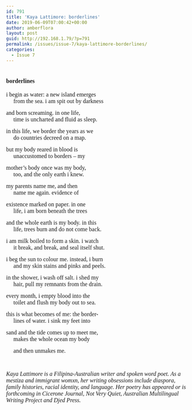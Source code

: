 ```yaml
---
id: 791
title: 'Kaya Lattimore: borderlines'
date: 2019-06-09T07:00:42+00:00
author: amberflora
layout: post
guid: http://192.168.1.79/?p=791
permalink: /issues/issue-7/kaya-lattimore-borderlines/
categories:
  - Issue 7
---
```

# <span style="font-family: georgia, palatino, serif; font-size: 12pt;">borderlines</span>

<span style="font-family: georgia, palatino, serif; font-size: 12pt;">i begin as water: a new island emerges</span>  
<span style="font-family: georgia, palatino, serif; font-size: 12pt;">     from the sea. i am spit out by darkness</span>

<span style="font-family: georgia, palatino, serif; font-size: 12pt;">and born screaming. in one life,</span>  
<span style="font-family: georgia, palatino, serif; font-size: 12pt;">     time is uncharted and fluid as sleep.</span>

<span style="font-family: georgia, palatino, serif; font-size: 12pt;">in this life, we border the years as we</span>  
<span style="font-family: georgia, palatino, serif; font-size: 12pt;">     do countries decreed on a map.</span>

<span style="font-family: georgia, palatino, serif; font-size: 12pt;">but my body reared in blood is</span>  
<span style="font-family: georgia, palatino, serif; font-size: 12pt;">     unaccustomed to borders – my</span>

<span style="font-family: georgia, palatino, serif; font-size: 12pt;">mother&#8217;s body once was my body,</span>  
<span style="font-family: georgia, palatino, serif; font-size: 12pt;">     too, and the only earth i knew.</span>

<span style="font-family: georgia, palatino, serif; font-size: 12pt;">my parents name me, and then</span>  
<span style="font-family: georgia, palatino, serif; font-size: 12pt;">     name me again. evidence of</span>

<span style="font-family: georgia, palatino, serif; font-size: 12pt;">existence marked on paper. in one</span>  
<span style="font-family: georgia, palatino, serif; font-size: 12pt;">     life, i am born beneath the trees</span>

<span style="font-family: georgia, palatino, serif; font-size: 12pt;">and the whole earth is my body. in this</span>  
<span style="font-family: georgia, palatino, serif; font-size: 12pt;">     life, trees burn and do not come back.</span>

<span style="font-family: georgia, palatino, serif; font-size: 12pt;">i am milk boiled to form a skin. i watch</span>  
<span style="font-family: georgia, palatino, serif; font-size: 12pt;">     it break, and break, and seal itself shut.</span>

<span style="font-family: georgia, palatino, serif; font-size: 12pt;">i beg the sun to colour me. instead, i burn</span>  
<span style="font-family: georgia, palatino, serif; font-size: 12pt;">     and my skin stains and pinks and peels.</span>

<span style="font-family: georgia, palatino, serif; font-size: 12pt;">in the shower, i wash off salt. i shed my</span>  
<span style="font-family: georgia, palatino, serif; font-size: 12pt;">     hair, pull my remnants from the drain.</span>

<span style="font-family: georgia, palatino, serif; font-size: 12pt;">every month, i empty blood into the</span>  
<span style="font-family: georgia, palatino, serif; font-size: 12pt;">     toilet and flush my body out to sea.</span>

<span style="font-family: georgia, palatino, serif; font-size: 12pt;">this is what becomes of me: the border-</span>  
<span style="font-family: georgia, palatino, serif; font-size: 12pt;">     lines of water. i sink my feet into</span>

<span style="font-family: georgia, palatino, serif; font-size: 12pt;">sand and the tide comes up to meet me,</span>  
<span style="font-family: georgia, palatino, serif; font-size: 12pt;">     makes the whole ocean my body</span>

<span style="font-family: georgia, palatino, serif; font-size: 12pt;">     and then unmakes me.</span>

&nbsp;

<span style="font-family: georgia, palatino, serif; font-size: 12pt;"><em>Kaya Lattimore is a Filipina-Australian writer and spoken word poet. As a mestiza and immigrant womxn, her writing obsessions include diaspora, family histories, racial identity, and language. Her poetry has appeared or is forthcoming in Cicerone Journal, Not Very Quiet, Australian Multilingual Writing Project and Djed Press.</em></span>